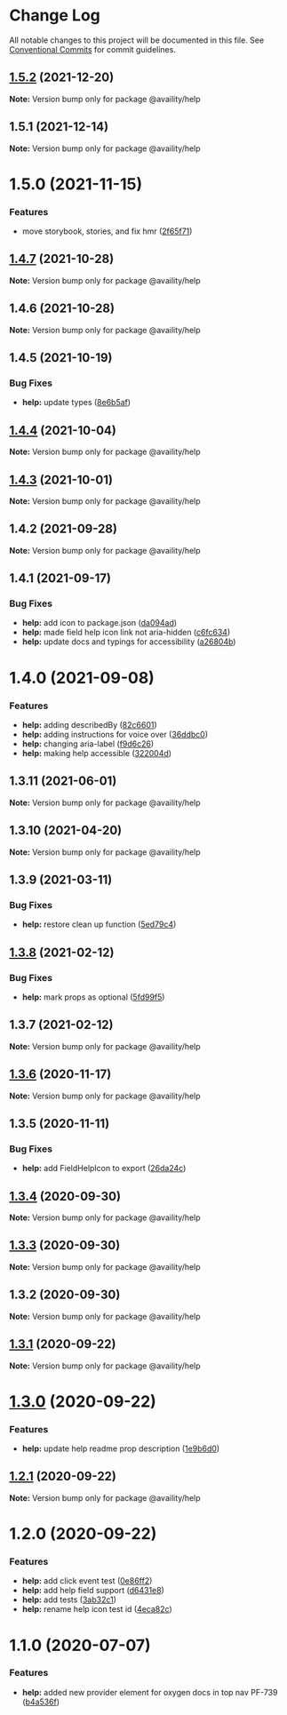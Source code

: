# Change Log

All notable changes to this project will be documented in this file.
See [Conventional Commits](https://conventionalcommits.org) for commit guidelines.

## [1.5.2](https://github.com/Availity/availity-react/compare/@availity/help@1.5.1...@availity/help@1.5.2) (2021-12-20)

**Note:** Version bump only for package @availity/help





## 1.5.1 (2021-12-14)

**Note:** Version bump only for package @availity/help





# 1.5.0 (2021-11-15)


### Features

* move storybook, stories, and fix hmr ([2f65f71](https://github.com/Availity/availity-react/commit/2f65f71769d2d981e22700b87a09516833588f64))





## [1.4.7](https://github.com/Availity/availity-react/compare/@availity/help@1.4.6...@availity/help@1.4.7) (2021-10-28)

**Note:** Version bump only for package @availity/help





## 1.4.6 (2021-10-28)

**Note:** Version bump only for package @availity/help





## 1.4.5 (2021-10-19)


### Bug Fixes

* **help:** update types ([8e6b5af](https://github.com/Availity/availity-react/commit/8e6b5afc2dfd4d91564d8e9f4d737a30a405fb8a))





## [1.4.4](https://github.com/Availity/availity-react/compare/@availity/help@1.4.3...@availity/help@1.4.4) (2021-10-04)

**Note:** Version bump only for package @availity/help





## [1.4.3](https://github.com/Availity/availity-react/compare/@availity/help@1.4.2...@availity/help@1.4.3) (2021-10-01)

**Note:** Version bump only for package @availity/help





## 1.4.2 (2021-09-28)

**Note:** Version bump only for package @availity/help





## 1.4.1 (2021-09-17)


### Bug Fixes

* **help:** add icon to package.json ([da094ad](https://github.com/Availity/availity-react/commit/da094ad370b5281dc88f7e55c469dcc72f09d543))
* **help:** made field help icon link not aria-hidden ([c6fc634](https://github.com/Availity/availity-react/commit/c6fc63468f136f89933fe3c78a7002eac73c72bc))
* **help:** update docs and typings for accessibility ([a26804b](https://github.com/Availity/availity-react/commit/a26804b9f1f962c9a3573ff9cd23f1f4f7819b24))





# 1.4.0 (2021-09-08)


### Features

* **help:** adding describedBy ([82c6601](https://github.com/Availity/availity-react/commit/82c660120f80987139016a4bdccb8d523c082c83))
* **help:** adding instructions for voice over ([36ddbc0](https://github.com/Availity/availity-react/commit/36ddbc00c042978a78b3012b449e8b1e151c1698))
* **help:** changing aria-label ([f9d6c26](https://github.com/Availity/availity-react/commit/f9d6c26455b25043e40d8d1fa9a85afd909ec88b))
* **help:** making help accessible ([322004d](https://github.com/Availity/availity-react/commit/322004d0c0c62b9f1daa2692225e6f165e4059a6))





## 1.3.11 (2021-06-01)

**Note:** Version bump only for package @availity/help





## 1.3.10 (2021-04-20)

**Note:** Version bump only for package @availity/help





## 1.3.9 (2021-03-11)


### Bug Fixes

* **help:** restore clean up function ([5ed79c4](https://github.com/Availity/availity-react/commit/5ed79c41cf578c5e6565b932266c993f64fbfc8e))





## [1.3.8](https://github.com/Availity/availity-react/compare/@availity/help@1.3.7...@availity/help@1.3.8) (2021-02-12)


### Bug Fixes

* **help:** mark props as optional ([5fd99f5](https://github.com/Availity/availity-react/commit/5fd99f5ef0f6d1a4f9b7f53f838595cf528ad5c2))





## 1.3.7 (2021-02-12)

**Note:** Version bump only for package @availity/help





## [1.3.6](https://github.com/Availity/availity-react/compare/@availity/help@1.3.5...@availity/help@1.3.6) (2020-11-17)

**Note:** Version bump only for package @availity/help





## 1.3.5 (2020-11-11)


### Bug Fixes

* **help:** add FieldHelpIcon to export ([26da24c](https://github.com/Availity/availity-react/commit/26da24cace8828cc60d073fc26acbaab7b596a3a))





## [1.3.4](https://github.com/Availity/availity-react/compare/@availity/help@1.3.3...@availity/help@1.3.4) (2020-09-30)

**Note:** Version bump only for package @availity/help





## [1.3.3](https://github.com/Availity/availity-react/compare/@availity/help@1.3.2...@availity/help@1.3.3) (2020-09-30)

**Note:** Version bump only for package @availity/help





## 1.3.2 (2020-09-30)

**Note:** Version bump only for package @availity/help





## [1.3.1](https://github.com/Availity/availity-react/compare/@availity/help@1.3.0...@availity/help@1.3.1) (2020-09-22)

**Note:** Version bump only for package @availity/help





# [1.3.0](https://github.com/Availity/availity-react/compare/@availity/help@1.2.1...@availity/help@1.3.0) (2020-09-22)


### Features

* **help:** update help readme prop description ([1e9b6d0](https://github.com/Availity/availity-react/commit/1e9b6d08fb12bab3fd82240f94e25e0b12fecf6b))





## [1.2.1](https://github.com/Availity/availity-react/compare/@availity/help@1.2.0...@availity/help@1.2.1) (2020-09-22)

**Note:** Version bump only for package @availity/help





# 1.2.0 (2020-09-22)


### Features

* **help:** add click event test ([0e86ff2](https://github.com/Availity/availity-react/commit/0e86ff260723d7b238197684cdd26b3435a9232e))
* **help:** add help field support ([d6431e8](https://github.com/Availity/availity-react/commit/d6431e8a34b96802ee48c78b41d2b5e3900cff23))
* **help:** add tests ([3ab32c1](https://github.com/Availity/availity-react/commit/3ab32c1b3bf19d5a28fe4fdde2cd9f5bdc541eb1))
* **help:** rename help icon test id ([4eca82c](https://github.com/Availity/availity-react/commit/4eca82cbc618350f6c0a6e05a1aad76b60fb815a))





# 1.1.0 (2020-07-07)


### Features

* **help:** added new provider element for oxygen docs in top nav PF-739 ([b4a536f](https://github.com/Availity/availity-react/commit/b4a536f50fb768e0e900b0a95cf452c86b0c06a4))
